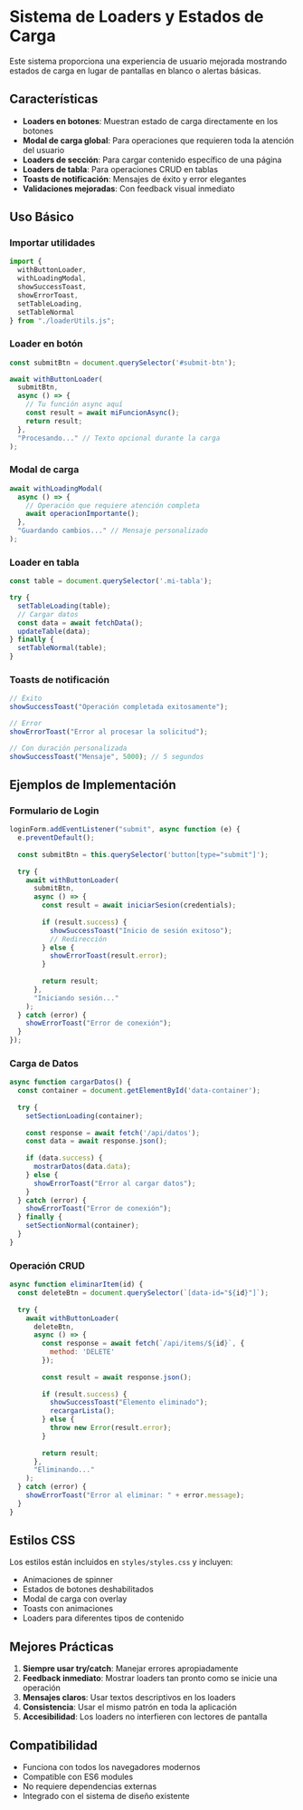 # Sistema de Loaders y Estados de Carga

Este sistema proporciona una experiencia de usuario mejorada mostrando estados de carga en lugar de pantallas en blanco o alertas básicas.

## Características

- **Loaders en botones**: Muestran estado de carga directamente en los botones
- **Modal de carga global**: Para operaciones que requieren toda la atención del usuario
- **Loaders de sección**: Para cargar contenido específico de una página
- **Loaders de tabla**: Para operaciones CRUD en tablas
- **Toasts de notificación**: Mensajes de éxito y error elegantes
- **Validaciones mejoradas**: Con feedback visual inmediato

## Uso Básico

### Importar utilidades

```javascript
import { 
  withButtonLoader, 
  withLoadingModal, 
  showSuccessToast, 
  showErrorToast,
  setTableLoading,
  setTableNormal 
} from "./loaderUtils.js";
```

### Loader en botón

```javascript
const submitBtn = document.querySelector('#submit-btn');

await withButtonLoader(
  submitBtn,
  async () => {
    // Tu función async aquí
    const result = await miFuncionAsync();
    return result;
  },
  "Procesando..." // Texto opcional durante la carga
);
```

### Modal de carga

```javascript
await withLoadingModal(
  async () => {
    // Operación que requiere atención completa
    await operacionImportante();
  },
  "Guardando cambios..." // Mensaje personalizado
);
```

### Loader en tabla

```javascript
const table = document.querySelector('.mi-tabla');

try {
  setTableLoading(table);
  // Cargar datos
  const data = await fetchData();
  updateTable(data);
} finally {
  setTableNormal(table);
}
```

### Toasts de notificación

```javascript
// Éxito
showSuccessToast("Operación completada exitosamente");

// Error
showErrorToast("Error al procesar la solicitud");

// Con duración personalizada
showSuccessToast("Mensaje", 5000); // 5 segundos
```

## Ejemplos de Implementación

### Formulario de Login

```javascript
loginForm.addEventListener("submit", async function (e) {
  e.preventDefault();
  
  const submitBtn = this.querySelector('button[type="submit"]');
  
  try {
    await withButtonLoader(
      submitBtn,
      async () => {
        const result = await iniciarSesion(credentials);
        
        if (result.success) {
          showSuccessToast("Inicio de sesión exitoso");
          // Redirección
        } else {
          showErrorToast(result.error);
        }
        
        return result;
      },
      "Iniciando sesión..."
    );
  } catch (error) {
    showErrorToast("Error de conexión");
  }
});
```

### Carga de Datos

```javascript
async function cargarDatos() {
  const container = document.getElementById('data-container');
  
  try {
    setSectionLoading(container);
    
    const response = await fetch('/api/datos');
    const data = await response.json();
    
    if (data.success) {
      mostrarDatos(data.data);
    } else {
      showErrorToast("Error al cargar datos");
    }
  } catch (error) {
    showErrorToast("Error de conexión");
  } finally {
    setSectionNormal(container);
  }
}
```

### Operación CRUD

```javascript
async function eliminarItem(id) {
  const deleteBtn = document.querySelector(`[data-id="${id}"]`);
  
  try {
    await withButtonLoader(
      deleteBtn,
      async () => {
        const response = await fetch(`/api/items/${id}`, {
          method: 'DELETE'
        });
        
        const result = await response.json();
        
        if (result.success) {
          showSuccessToast("Elemento eliminado");
          recargarLista();
        } else {
          throw new Error(result.error);
        }
        
        return result;
      },
      "Eliminando..."
    );
  } catch (error) {
    showErrorToast("Error al eliminar: " + error.message);
  }
}
```

## Estilos CSS

Los estilos están incluidos en `styles/styles.css` y incluyen:

- Animaciones de spinner
- Estados de botones deshabilitados
- Modal de carga con overlay
- Toasts con animaciones
- Loaders para diferentes tipos de contenido

## Mejores Prácticas

1. **Siempre usar try/catch**: Manejar errores apropiadamente
2. **Feedback inmediato**: Mostrar loaders tan pronto como se inicie una operación
3. **Mensajes claros**: Usar textos descriptivos en los loaders
4. **Consistencia**: Usar el mismo patrón en toda la aplicación
5. **Accesibilidad**: Los loaders no interfieren con lectores de pantalla

## Compatibilidad

- Funciona con todos los navegadores modernos
- Compatible con ES6 modules
- No requiere dependencias externas
- Integrado con el sistema de diseño existente 